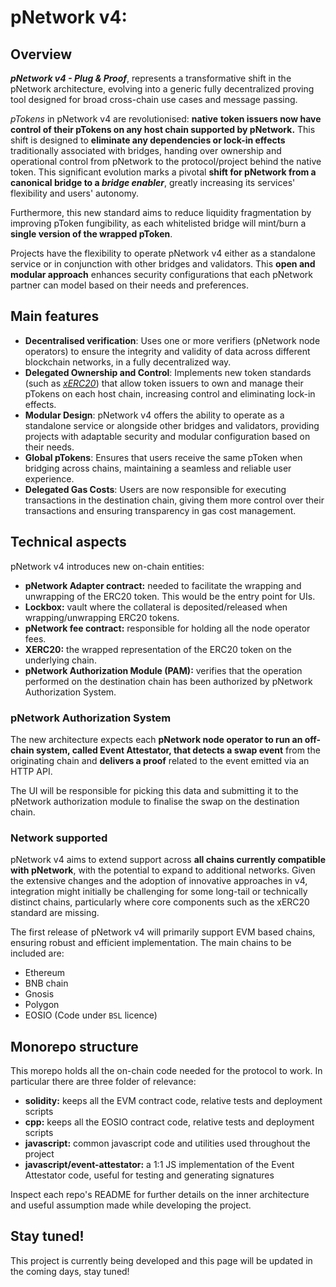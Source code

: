 # pNetwork v4:

## Overview

**_pNetwork v4 - Plug & Proof_**, represents a transformative shift in the pNetwork architecture, evolving into a generic fully decentralized proving tool designed for broad cross-chain use cases and message passing.

_pTokens_ in pNetwork v4 are revolutionised: **native** **token issuers now have control of their pTokens on any host chain supported by pNetwork.**
This shift is designed to **eliminate any dependencies or lock-in effects** traditionally associated with bridges, handing over ownership and operational control from pNetwork to the protocol/project behind the native token.
This significant evolution marks a pivotal **shift for pNetwork from a canonical bridge to a _bridge enabler_**, greatly increasing its services' flexibility and users' autonomy.

Furthermore, this new standard aims to reduce liquidity fragmentation by improving pToken fungibility, as each whitelisted bridge will mint/burn a **single version of the wrapped pToken**.

Projects have the flexibility to operate pNetwork v4 either as a standalone service or in conjunction with other bridges and validators. This **open and modular approach** enhances security configurations that each pNetwork partner can model based on their needs and preferences.

## Main features

- **Decentralised verification**: Uses one or more verifiers (pNetwork node operators) to ensure the integrity and validity of data across different blockchain networks, in a fully decentralized way.
- **Delegated Ownership and Control**: Implements new token standards (such as [_xERC20_](https://www.xerc20.com/)) that allow token issuers to own and manage their pTokens on each host chain, increasing control and eliminating lock-in effects.
- **Modular Design**: pNetwork v4 offers the ability to operate as a standalone service or alongside other bridges and validators, providing projects with adaptable security and modular configuration based on their needs.
- **Global pTokens**: Ensures that users receive the same pToken when bridging across chains, maintaining a seamless and reliable user experience.
- **Delegated Gas Costs**: Users are now responsible for executing transactions in the destination chain, giving them more control over their transactions and ensuring transparency in gas cost management.

## Technical aspects

pNetwork v4 introduces new on-chain entities:

- **pNetwork Adapter contract:** needed to facilitate the wrapping and unwrapping of the ERC20 token. This would be the entry point for UIs.
- **Lockbox:** vault where the collateral is deposited/released when wrapping/unwrapping ERC20 tokens.
- **pNetwork fee contract:** responsible for holding all the node operator fees.
- **XERC20:** the wrapped representation of the ERC20 token on the underlying chain.
- **pNetwork Authorization Module (PAM):** verifies that the operation performed on the destination chain has been authorized by pNetwork Authorization System.

### pNetwork Authorization System

The new architecture expects each **pNetwork node operator to run an off-chain system, called Event Attestator, that detects a swap event** from the originating chain
and **delivers a proof** related to the event emitted via an HTTP API.

The UI will be responsible for picking this data and submitting it to the pNetwork authorization module to finalise the swap on the destination chain.

### Network supported

pNetwork v4 aims to extend support across **all chains currently compatible with pNetwork**, with the potential to expand to additional networks. Given the extensive changes and the adoption of innovative approaches in v4, integration might initially be challenging for some long-tail or technically distinct chains, particularly where core components such as the xERC20 standard are missing.

The first release of pNetwork v4 will primarily support EVM based chains, ensuring robust and efficient implementation. The main chains to be included are:

- Ethereum
- BNB chain
- Gnosis
- Polygon
- EOSIO (Code under `BSL` licence)

## Monorepo structure

This morepo holds all the on-chain code needed for the protocol to work. In particular there are three folder of relevance:

- **solidity:** keeps all the EVM contract code, relative tests and deployment scripts
- **cpp:** keeps all the EOSIO contract code, relative tests and deployment scripts
- **javascript:** common javascript code and utilities used throughout the project
- **javascript/event-attestator:** a 1:1 JS implementation of the Event Attestator code, useful for testing and generating signatures

Inspect each repo's README for further details on the inner architecture and useful assumption made while developing the project.

## Stay tuned!

This project is currently being developed and this page will be updated in the coming days, stay tuned!
